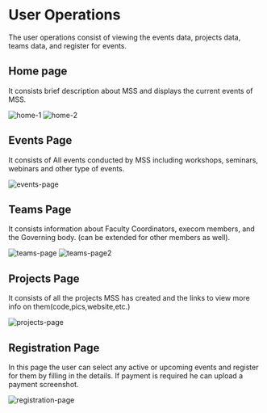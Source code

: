 # User Operations
The user operations consist of viewing the events data, projects data, teams data, and register for events.

## Home page
It consists brief description about MSS and displays the current events of MSS.


![home-1](https://github.com/mssmjcet/MSSsite-MERN/assets/56332670/aa176472-fb0f-4352-b0cd-3d418675470c)
![home-2](https://github.com/mssmjcet/MSSsite-MERN/assets/56332670/83dfffa3-34a4-403c-93c0-e5b77cb5ffad)

## Events Page
It consists of All events conducted by MSS including workshops, seminars, webinars and other type of events.

![events-page](https://github.com/mssmjcet/MSSsite-MERN/assets/56332670/0610b44c-2f37-4d3b-9f30-cd791d349030)


## Teams Page
It consists information about Faculty Coordinators, execom members, and the Governing body. (can be extended for other members as well).

![teams-page](https://github.com/mssmjcet/MSSsite-MERN/assets/56332670/55d0f6ef-60e1-4e2d-aec9-821a5aefc9a8)
![teams-page2](https://github.com/mssmjcet/MSSsite-MERN/assets/56332670/172daaf7-2a97-4770-b893-7c69aace910a)

## Projects Page
It consists of all the projects MSS has created and the links to view more info on them(code,pics,website,etc.)

![projects-page](https://github.com/mssmjcet/MSSsite-MERN/assets/56332670/8c3b727e-c264-473c-bf0f-462e6bee1370)

## Registration Page
In this page the user can select any active or upcoming events and register for them by filling in the details. If payment is required he can upload a payment screenshot.

![registration-page](https://github.com/mssmjcet/MSSsite-MERN/assets/56332670/78b565e5-9f88-4c01-b912-eeaf40f9e0bd)
